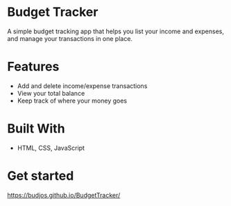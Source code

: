 #  Budget Tracker

A simple budget tracking app that helps you list your income and expenses, and manage your transactions in one place.

#  Features

- Add and delete income/expense transactions
- View your total balance
- Keep track of where your money goes

#  Built With

- HTML, CSS, JavaScript  

#  Get started

 https://budjos.github.io/BudgetTracker/

